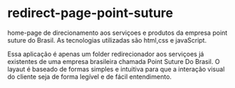 # redirect-page-point-suture
home-page de direcionamento aos serviçoes e produtos da empresa point suture do Brasil.
As tecnologias utilizadas são html,css e javaScript.

Essa aplicação é apenas um folder redirecionador aos serviçoes já existentes de uma empresa brasileira chamada Point Suture Do Brasil.
O layaut é baseado de formas simples e intuitiva para que a interação visual do cliente seja de forma legível e de fácil entendimento.
